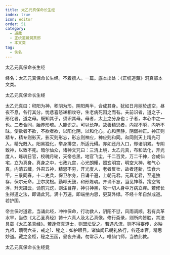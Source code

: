 ```yaml
---
title: 太乙元真保命长生经
index: true
icon: editor
order: 51
category:
  - 道藏
  - 正统道藏洞真部
  - 本文类
tag:
  - 佚名
---
```


太乙元真保命长生经  

经名：太乙元真保命长生经。不着撰人。一篇。底本出处：《正统道藏》洞真部本文类。  

太乙元真保命长生经  

太乙元真曰：积阳为神，积阴为形。阴阳两半，合成其身。犹如日月丽於虚空，昼夜不息，各行其分。忧悲喜怒递相攻夺，生老病死因之而有。夫前识者，道之子，形化者，道之母。既知其子，须识其母。母者，太上之分身也；子者，本心中之一也。二者合同，胎养形魂。人能识之。可以长存。故善精思者，内视不瞬，内听不昧。使欲者不欲，不欲者欲，以阳化阴，以和化心。心和黑静，阴弱神正。神正则精专，精专则影灭，影灭则形忘，形忘则神应，神应则和同。和同则天上精光可入，精光既入。阳黑独化，举身排空，所适元碍。亦如还丹入口，却诸阴累。专阴致神，以致不死。暗尔仙众，诸神文咒曰：三清上境，太乙元真，布和法化，开光度人，炼魂日官，校魄月轮，天帝总黑，地官飞尘，千二百灵，万二千神，合成仙宅，立为真身。真身之中，七政九宫，心光朗耀，照玄明宫，明空大神，和气心真，内清五藏，外召五神，精思不穷，开光度人，老者反壮，故者还新，饮食六甲，三景同春，十二吏兵，保卫尔身，日诵千遍，上朝元君。元真老君，至道独存，保尔元命，卫尔灵根。勤叩天鼓，和形炼魂。齐诵不忘，当见神尊。策空驾浮，升天蹑云，诵前咒讫，则注目存，神引神黑，攻一切人身中万病立痒。若修长生得道之法，即诵此咒。满十万遍，即端坐内思，更莫外绿。不经十年自然成道。若护国。  

帝主保时道君，当诵此经，冲神保命，行功救人，阴阳不愆，风雨调顺。若有兵革水旱，当依《太乙圣真经》铸十六真人及太乙真像。修行斋录，则所向皆胜，其法具载《太乙圣真经》。若逢修真道士，则盟坛受之。若遇凡流，则不得妄传，必殃九祖，谪罚六亲，戒之1．秘之：如护眼目。诸仙闻已朝礼依行，各还本官，精思妙道。藏之金柜，秘之玉函，昼夜齐诵，勿常示人。唯仙门师，当依此教。  

太乙元真保命长生经竟  
